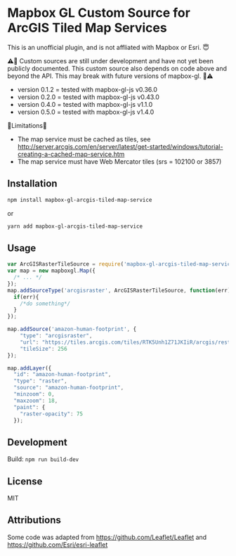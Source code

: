 # Mapbox GL Custom Source for ArcGIS Tiled Map Services

This is an unofficial plugin, and is not affliated with Mapbox or Esri. 😇

⚠️🚧 Custom sources are still under development and have not yet been publicly documented. This custom source also depends on code above and beyond the API. This may break with future versions of mapbox-gl. 🚧⚠️

* version 0.1.2 = tested with mapbox-gl-js v0.36.0
* version 0.2.0 = tested with mapbox-gl-js v0.43.0
* version 0.4.0 = tested with mapbox-gl-js v1.1.0
* version 0.5.0 = tested with mapbox-gl-js v1.4.0


🚦Limitations🚦
 - The map service must be cached as tiles, see http://server.arcgis.com/en/server/latest/get-started/windows/tutorial-creating-a-cached-map-service.htm
 - The map service must have Web Mercator tiles (srs = 102100 or 3857)

## Installation

```sh
npm install mapbox-gl-arcgis-tiled-map-service
``` 
or 
```sh
yarn add mapbox-gl-arcgis-tiled-map-service
```

## Usage

```js
var ArcGISRasterTileSource = require('mapbox-gl-arcgis-tiled-map-service');
var map = new mapboxgl.Map({
  /* ... */
});
map.addSourceType('arcgisraster', ArcGISRasterTileSource, function(err) {
  if(err){
    /*do something*/
  }
});

map.addSource('amazon-human-footprint', {
    "type": "arcgisraster",
    "url": "https://tiles.arcgis.com/tiles/RTK5Unh1Z71JKIiR/arcgis/rest/services/HumanFootprint/MapServer?f=json",
    "tileSize": 256
});

map.addLayer({
  "id": "amazon-human-footprint",
  "type": "raster",
  "source": "amazon-human-footprint",
  "minzoom": 0,
  "maxzoom": 18,
  "paint": {
    "raster-opacity": 75
  });

```




## Development

Build: `npm run build-dev`


## License

MIT

## Attributions

Some code was adapted from https://github.com/Leaflet/Leaflet and  https://github.com/Esri/esri-leaflet


